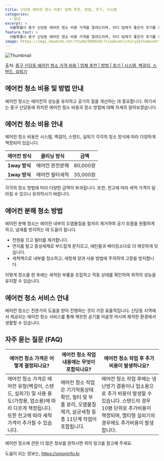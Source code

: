```yaml
---
title: 신당동 에어컨 청소 비용! 업체 추천, 방법, 후기, 시스템
categories:
  - 일상
excerpt: >
  서울특별시 중구 신당동 에어컨 청소 비용 가격을 알려드리며, 어디 업체가 좋은지 후기를 통해 알아보겠습니다. 현재 글에서는 시스템, 벽걸이, 스탠드, 실외기 각각에 대해 청소 비용이 나와 있으니 참고하시면 되겠습니다. 에어컨 분해 청소 방법 보기 👈 클릭셀프 에어컨 청소 방법 보기👈 클릭중구 신당동 에어컨 청소 비용시스템에어컨 방식클리닝방식금액1way 방식에어컨 완전분해80,000원1way 방식에어컨 필터세척35,000원2way 방식에어컨 완전분해90,000원2way 방식에어컨 필터세척35,000원4way 방식에어컨 완전분해120,000원4way 방식에어컨 필터세척35,000원원형방식에어컨 완전분해140,000원원형방식에어컨 필터세척35,000원에어컨 청소 견적 샘플 보기 👈 클릭에어컨 냄새의 원인에어컨..
feature_text: >
  서울특별시 중구 신당동 에어컨 청소 비용 가격을 알려드리며, 어디 업체가 좋은지 후기를 통해 알아보겠습니다. 현재 글에서는 시스템, 벽걸이, 스탠드, 실외기 각각에 대해 청소 비용이 나와 있으니 참고하시면 되겠습니다. 에어컨 분해 청소 방법 보기 👈 클릭셀프 에어컨 청소 방법 보기👈 클릭중구 신당동 에어컨 청소 비용시스템에어컨 방식클리닝방식금액1way 방식에어컨 완전분해80,000원1way 방식에어컨 필터세척35,000원2way 방식에어컨 완전분해90,000원2way 방식에어컨 필터세척35,000원4way 방식에어컨 완전분해120,000원4way 방식에어컨 필터세척35,000원원형방식에어컨 완전분해140,000원원형방식에어컨 필터세척35,000원에어컨 청소 견적 샘플 보기 👈 클릭에어컨 냄새의 원인에어컨..
image: https://img1.daumcdn.net/thumb/R800x0/?scode=mtistory2&fname=https%3A%2F%2Fblog.kakaocdn.net%2Fdn%2FbrmGcm%2FbtsHxqa4mzQ%2Fni8OzBvVmuiPomZ0wfBHb0%2Fimg.webp
---
```


![Thumbnail](https://img1.daumcdn.net/thumb/R800x0/?scode=mtistory2&fname=https%3A%2F%2Fblog.kakaocdn.net%2Fdn%2FbrmGcm%2FbtsHxqa4mzQ%2Fni8OzBvVmuiPomZ0wfBHb0%2Fimg.webp)

<p>출처: <a href="https://onioninfo.kr/entry/%EC%A4%91%EA%B5%AC-%EC%8B%A0%EB%8B%B9%EB%8F%99-%EC%97%90%EC%96%B4%EC%BB%A8-%EC%B2%AD%EC%86%8C-%EA%B0%80%EA%B2%A9-%EB%B9%84%EC%9A%A9-%EC%97%85%EC%B2%B4-%EC%B6%94%EC%B2%9C-%EB%B0%A9%EB%B2%95-%ED%9B%84%EA%B8%B0-%EC%8B%9C%EC%8A%A4%ED%85%9C-%EB%B2%BD%EA%B1%B8%EC%9D%B4-%EC%8A%A4%ED%83%A0%EB%93%9C-%EC%8B%A4%EC%99%B8%EA%B8%B0" rel="dofollow">중구 신당동 에어컨 청소 가격 비용 | 업체 추천 | 방법 | 후기 | 시스템, 벽걸이, 스탠드, 실외기</a> </p>

## 에어컨 청소 비용 및 방법 안내

에어컨 청소는 에어컨의 성능을 유지하고 공기의 질을 개선하는 데 중요합니다. 여기서는 중구 신당동에 위치한 에어컨 청소 비용과 청소 방법에
대해 자세히 알아보겠습니다.

## **에어컨 청소 비용 안내**

에어컨 청소 비용은 시스템, 벽걸이, 스탠드, 실외기 각각의 청소 방식에 따라 다양하게 책정되어 있습니다.

에어컨 방식 | 클리닝 방식 | 금액  
---|---|---  
**1way 방식** | 에어컨 완전분해 | 80,000원  
**1way 방식** | 에어컨 필터세척 | 35,000원  
  
각각의 청소 방법에 따라 다양한 금액이 부과됩니다. 또한, 천고에 따라 세척 가격이 달라질 수 있으니 유의하시기 바랍니다.

## **에어컨 분해 청소 방법**

에어컨 분해 청소는 에어컨 내부의 오염물질을 철저히 제거하여 공기 흐름을 원활하게 하고, 냄새를 방지하는 데 도움이 됩니다.

  * 전원을 끄고 필터를 제거합니다.
  * 먼지를 털고 중성세제로 부드럽게 문지르고, 에탄올과 베이킹소다로 더 깨끗하게 닦습니다.
  * 세척액으로 내부를 청소하고, 세청제 양과 사용 방법에 주의하여 고장을 방지합니다.

이렇게 청소를 한 후에는 세척된 부품을 조립하고 작동 상태를 확인하여 최적의 성능을 유지할 수 있습니다.

## **에어컨 청소 서비스 안내**

에어컨 청소는 전문가의 도움을 받아 진행하는 것이 가장 효율적입니다. 신당동 지역에서 제공되는 에어컨 청소 서비스를 통해 깨끗한 공기를
마음껏 마시며 쾌적한 환경에서 생활할 수 있습니다.

## **자주 묻는 질문 (FAQ)**

**에어컨 청소 가격은 어떻게 결정되나요?** | **에어컨 청소 작업 내용에는 무엇이 포함되나요?** | **에어컨 청소 작업 후 추가 비용이 발생하나요?**  
---|---|---  
에어컨 청소 가격은 에어컨 유형(벽걸이, 스탠드, 실외기) 및 사용 용도(가정용, 업소용)에 따라 다르게 책정됩니다. 또한 천고에 따라 세척 가격이 추가될 수 있습니다. | 에어컨 청소 작업은 기기작동상태확인, 필터 및 부품 분리, 오염물질 제거, 살균세청 등 총 11단계 작업이 포함됩니다. | 에어컨 청소 작업 후에는 냉난방기 겸용이나 업소용으로 추가 비용이 발생할 수 있습니다. 스탠드의 경우 10평 단위로 추가비용이 책정되며, 멀티형 실외기의 경우에도 추가비용이 발생합니다.  
  
에어컨 청소에 관한 더 많은 정보를 원하시면 위의 링크를 참고해 주세요.



 

도움이 되는 정보는, <a href="https://onioninfo.kr" rel="dofollow">https://onioninfo.kr</a>


